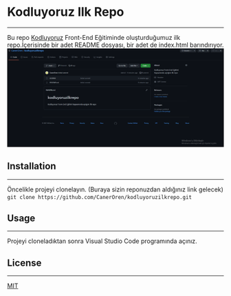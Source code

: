 # Kodluyoruz Ilk Repo

---
Bu repo [Kodluyoruz](https://www.kodluyoruz.org) Front-End Eğitiminde oluşturduğumuz ilk repo.İçerisinde bir adet README dosyası, bir adet de index.html barındırıyor.
![Kodluyoruz](kodluyoruz.png)
## Installation

---
Öncelikle projeyi clonelayın. (Buraya sizin reponuzdan aldığınız link gelecek)
```git clone https://github.com/CanerOren/kodluyoruzilkrepo.git```

## Usage
---
Projeyi cloneladıktan sonra Visual Studio Code programında açınız.

## License 
---

[MIT](https://choosealicense.com/licenses/mit/)